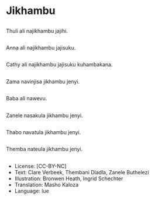 # Jikhambu

##
Thuli ali najikhambu jajihi.

##
Anna ali najikhambu jajisuku.

##
Cathy ali najikhambu jajisuku kuhambakana.

##
Zama navinjisa jikhambu jenyi.

##
Baba ali nawevu.

##
Zanele nasakula jikhambu jenyi.

##
Thabo navatula jikhambu jenyi.

##
Themba nateula jikhambu jenyi.

##
* License: [CC-BY-NC]
* Text: Clare Verbeek, Thembani Dladla, Zanele Buthelezi
* Illustration: Bronwen Heath, Ingrid Schechter
* Translation: Masho Kaloza
* Language: lue
